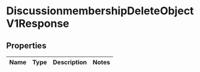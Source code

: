
# DiscussionmembershipDeleteObjectV1Response

## Properties
| Name | Type | Description | Notes |
| ------------ | ------------- | ------------- | ------------- |



